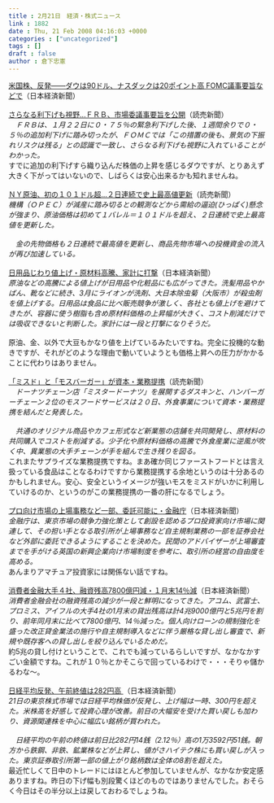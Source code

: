 ```yaml
---
title : 2月21日　経済・株式ニュース
link : 1882
date : Thu, 21 Feb 2008 04:16:03 +0000
categories : ["uncategorized"]
tags : []
draft : false
author : 倉下忠憲
---
```


<A HREF="http://www.nikkei.co.jp/news/market/20080221c8ASB7IAA05210208.html" TARGET="_blank">米国株、反発――ダウは90ドル、ナスダックは20ポイント高 FOMC議事要旨などで</A>（日本経済新聞）<BR><BR><A HREF="http://www.yomiuri.co.jp/atmoney/news/20080221-OYT1T00242.htm" TARGET="_blank">さらなる利下げも視野…ＦＲＢ、市場委議事要旨を公開</A>（読売新聞）<BR><I>　ＦＲＢは、１月２２日に０・７５％の緊急利下げした後、１週間余りで０・５％の追加利下げに踏み切ったが、ＦＯＭＣでは「この措置の後も、景気の下振れリスクは残る」との認識で一致し、さらなる利下げも視野に入れていることがわかった。</I><BR>すでに追加の利下げすら織り込んだ株価の上昇を感じるダウですが、とりあえず大きく下がってはいないので、しばらくは安心出来るかも知れませんね。<BR><BR><A HREF="http://www.yomiuri.co.jp/atmoney/news/20080221-OYT1T00298.htm?from=main2" TARGET="_blank">ＮＹ原油、初の１０１ドル超…２日連続で史上最高値更新</A>（読売新聞）<BR><I>機構（ＯＰＥＣ）が減産に踏み切るとの観測などから需給の逼迫(ひっぱく)懸念が強まり、原油価格は初めて１バレル＝１０１ドルを超え、２日連続で史上最高値を更新した。<BR><BR>　金の先物価格も２日連続で最高値を更新し、商品先物市場への投機資金の流入が再び加速している。</I><BR><BR><A HREF="http://www.nikkei.co.jp/news/sangyo/20080221AT2F2003S20022008.html" TARGET="_blank">日用品じわり値上げ・原材料高騰、家計に打撃</A>（日本経済新聞）<BR><I>原油などの高騰による値上げが日用品や化粧品にも広がってきた。洗髪用品やかばん、靴などに続き、3月にライオンが洗剤、大日本除虫菊（大阪市）が殺虫剤を値上げする。日用品は食品に比べ販売競争が激しく、各社とも値上げを避けてきたが、容器に使う樹脂も含め原材料価格の上昇幅が大きく、コスト削減だけでは吸収できないと判断した。家計には一段と打撃になりそうだ。</I><BR><BR>原油、金、以外で大豆もかなり値を上げているみたいですね。完全に投機的な動きですが、それがどのような理由で動いていようとも価格上昇への圧力がかかることに代わりはありません。<BR><BR><A HREF="http://www.yomiuri.co.jp/atmoney/news/20080220-OYT1T00490.htm" TARGET="_blank">「ミスド」と「モスバーガー」が資本・業務提携</A>（読売新聞）<BR><I>　ドーナツチェーン店「ミスタードーナツ」を展開するダスキンと、ハンバーガーチェーン２位のモスフードサービスは２０日、外食事業について資本・業務提携を結んだと発表した。<BR><BR>　共通のオリジナル商品やカフェ形式など新業態の店舗を共同開発し、原材料の共同購入でコストを削減する。少子化や原材料価格の高騰で外食産業に逆風が吹く中、異業態の大手チェーンが手を組んで生き残りを図る。</I><BR>これまたサプライズな業務提携ですね。まあ確か同じファーストフードとは言え扱っている食品はことなるわけですから業務提携する余地というのは十分あるのかもしれません。安心、安全というイメージが強いモスをミスドがいかに利用していけるのか、というのがこの業務提携の一番の肝になるでしょう。<BR><BR><A HREF="http://www.nikkei.co.jp/news/keizai/20080221AT2Y2000820022008.html" TARGET="_blank">プロ向け市場の上場事務など一部、委託可能に・金融庁</A>（日本経済新聞）<BR><I>金融庁は、東京市場の競争力強化策として創設を認めるプロ投資家向け市場に関連して、その担い手となる取引所が上場事務など自主規制業務の一部を証券会社など外部に委託できるようにすることを決めた。民間のアドバイザーが上場審査までを手がける英国の新興企業向け市場制度を参考に、取引所の経営の自由度を高める。</I><BR>あんまりアマチュア投資家には関係ない話ですね。<BR><BR><A HREF="http://www.nikkei.co.jp/news/keizai/20080221AT2C2000V20022008.html" TARGET="_blank">消費者金融大手４社、融資残高7800億円減・１月末14％減</A>（日本経済新聞）<BR><I>消費者金融会社の融資残高の減少が一段と鮮明になってきた。アコム、武富士、プロミス、アイフルの大手4社の1月末の貸出残高は計4兆9000億円と5兆円を割り、前年同月末に比べて7800億円、14％減った。個人向けローンの規制強化を盛った改正貸金業法の施行や自主規制導入などに伴う厳格な貸し出し審査で、新規や既存客への貸し出しを絞り込んでいるためだ。</I><BR>約5兆の貸し付けということで、これでも減っているらしいですが、なかなかすごい金額ですね。これが１０％とかそこらで回っているわけで・・・そりゃ儲かるわな～。<BR><BR><A HREF="http://www.nikkei.co.jp/news/main/20080221AT2C2100C21022008.html" TARGET="_blank">日経平均反発、午前終値は282円高 </A>（日本経済新聞）<BR><I>21日の東京株式市場では日経平均株価が反発し、上げ幅は一時、300円を超えた。米株高を好感して投資心理が改善。前日の大幅安を受けた買い戻しも加わり、資源関連株を中心に幅広い銘柄が買われた。 <BR><BR>　日経平均の午前の終値は前日比282円14銭（2.12％）高の1万3592円51銭。朝方から鉄鋼、非鉄、鉱業株などが上昇し、値がさハイテク株にも買い戻しが入った。東京証券取引所第一部の値上がり銘柄数は全体の8割を超えた。</I> <BR>最近忙しくて日中のトレードにはほとんど参加していませんが、なかなか安定感ありますね。昨日の下げ幅も別段驚くほどのものではありませんでした。おそらく今日はその半分以上は戻しておわるでしょうね。<BR><BR><BR><BR><BR><br><br>
